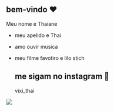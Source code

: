 ## bem-vindo ♥️

 Meu nome e Thaiane
 - meu apelido e Thai
- amo ouvir musica
- meu filme favotiro e lilo stich

  ## me sigam no instagram 📱
  vixi_thai

![](https://media1.tenor.com/m/yvX3fM7b40sAAAAC/lilo-stitch.gif)
